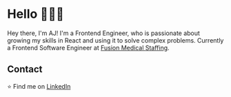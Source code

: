 # Hello :wave::man_technologist:

Hey there, I'm AJ! I'm a Frontend Engineer, who is passionate about growing my skills in React and using it to solve complex problems. Currently a Frontend Software Engineer at [Fusion Medical Staffing](https://www.fusionmarketplace.com/healthcare-travelers/?utm_term=fusion%20marketplace&utm_campaign=adMind+%7C+Search+%7C+FMP+%7C+Brand&utm_source=Google+Ads&utm_medium=Search&hsa_acc=7096190909&hsa_cam=13534214876&hsa_grp=126589465827&hsa_ad=602814337826&hsa_src=g&hsa_tgt=kwd-1320387543588&hsa_kw=fusion%20marketplace&hsa_mt=e&hsa_net=adwords&hsa_ver=3&gclid=CjwKCAjw586hBhBrEiwAQYEnHTCR6Aej5hLXuah4nTEofSblQXI9nkm1MV-Rn1Nimui42lxom4fBdxoCKL4QAvD_BwE).

## Contact

:star: Find me on [LinkedIn](https://www.linkedin.com/in/aj-gebara/)

